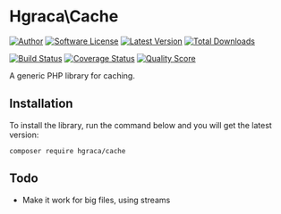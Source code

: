 # Hgraca\Cache
[![Author](http://img.shields.io/badge/author-@hgraca-blue.svg?style=flat-square)](https://www.herbertograca.com)
[![Software License](https://img.shields.io/badge/license-MIT-blue.svg?style=flat-square)](LICENSE)
[![Latest Version](https://img.shields.io/github/release/hgraca/php-cache.svg?style=flat-square)](https://github.com/hgraca/php-cache/releases)
[![Total Downloads](https://img.shields.io/packagist/dt/hgraca/cache.svg?style=flat-square)](https://packagist.org/packages/hgraca/cache)

[![Build Status](https://img.shields.io/scrutinizer/build/g/hgraca/php-cache.svg?style=flat-square)](https://scrutinizer-ci.com/g/hgraca/php-cache/build)
[![Coverage Status](https://img.shields.io/scrutinizer/coverage/g/hgraca/php-cache.svg?style=flat-square)](https://scrutinizer-ci.com/g/hgraca/php-cache/code-structure)
[![Quality Score](https://img.shields.io/scrutinizer/g/hgraca/php-cache.svg?style=flat-square)](https://scrutinizer-ci.com/g/hgraca/php-cache)

A generic PHP library for caching.

## Installation

To install the library, run the command below and you will get the latest version:

```
composer require hgraca/cache
```

## Todo

- Make it work for big files, using streams
